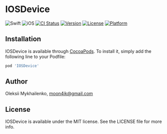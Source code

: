 # IOSDevice

![Swift](https://img.shields.io/badge/Swift-4.2-orange.svg)
![iOS](https://img.shields.io/badge/iOS-10.0%2B-green.svg)
[![CI Status](https://img.shields.io/travis/moon4ik@gmail.com/IOSDevice.svg?style=flat)](https://travis-ci.org/moon4ik@gmail.com/IOSDevice)
[![Version](https://img.shields.io/cocoapods/v/IOSDevice.svg?style=flat)](https://cocoapods.org/pods/IOSDevice)
[![License](https://img.shields.io/cocoapods/l/IOSDevice.svg?style=flat)](https://cocoapods.org/pods/IOSDevice)
[![Platform](https://img.shields.io/cocoapods/p/IOSDevice.svg?style=flat)](https://cocoapods.org/pods/IOSDevice)


## Installation

IOSDevice is available through [CocoaPods](https://cocoapods.org). To install
it, simply add the following line to your Podfile:

```ruby
pod 'IOSDevice'
```

## Author

Oleksii Mykhailenko, moon4ik@gmail.com

## License

IOSDevice is available under the MIT license. See the LICENSE file for more info.
